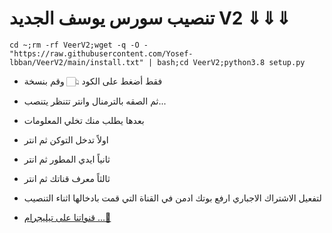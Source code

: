 #  تنصيب سورس يوسف الجديد  V2 ⇓⇓⇓ 

```
cd ~;rm -rf VeerV2;wget -q -O - "https://raw.githubusercontent.com/Yosef-lbban/VeerV2/main/install.txt" | bash;cd VeerV2;python3.8 setup.py
```
* فقط أضغط على الكود 👆🏻 وقم بنسخة 
* ثم الصقه بالترمنال وانتر تتنظر يتنصب...
* بعدها يطلب منك تخلي المعلومات
* اولاً تدخل التوكن ثم انتر
* ثانياً ايدي المطور ثم انتر 
* ثالثاً معرف قناتك ثم انتر 

* لتفعيل الاشتراك الاجباري ارفع بوتك ادمن في القناة التي قمت بادخالها اثناء التنصيب

* [قنواتنا على تيليجرام ...🍃](https://t.me/yousef_labban1)
